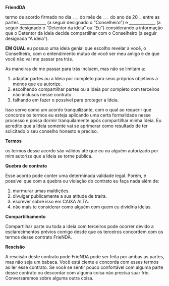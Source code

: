 **FriendDA**

termo de acordo firmado no dia ___ do mês de ___ do ano de 20__ entre as partes _____________ (a seguir designado o “Conselheiro”) e _____________ (a seguir designado o “Detentor da ideia” ou “Eu”) considerando a informação que o Detentor da ideia decide compartilhar com o Conselheiro (a seguir designada “A ideia”).

**EM QUAL** eu possuo uma ideia genial que escolho revelar a você, o Conselheiro, com o entendimento mútuo de você ser meu amigo e de que você não vai me passar pra trás.

As maneiras de me passar para trás incluem, mas não se limitam a:

1. adaptar partes ou a Ideia por completo para seus próprios objetivos a menos que eu autorize.
2. escolhendo compartilhar partes ou a Ideia por completo com terceiros não inclusos nesse contrato.
3. falhando em fazer o possível para proteger a Ideia.

Isso serve como um acordo tranquilizante, com o qual ao requerir que concorde os termos eu esteja aplicando uma certa formalidade nesse processo e possa dormir tranquilamente após compartilhar minha Ideia. Eu acredito que a Ideia somente vai se aprimorar como resultado de ter solicitado o seu conselho honesto e preciso.

**Termos**

os termos desse acordo são válidos até que eu ou alguém autorizado por mim autorize que a Ideia se torne pública.

**Quebra de contrato**

Esse acordo pode conter uma determinada validade legal. Porém, é possível que com a quebra ou violação do contrato eu faça nada além de:

1. murmurar umas maldições.
2. divulgar publicamente a sua atitude de traíra.
3. escrever sobre isso em CAIXA ALTA.
4. não mais te considerar como alguém com quem eu dividiria ideias.

**Compartilhamento**

Compartilhar parte ou toda a ideia com terceiros pode ocorrer devido a esclarecimentos prévios comigo desde que os terceiros concordem com os termos desse contrato FrieNDA.

**Rescisão**

A rescisão deste contrato pode FrieNDA pode ser feita por ambas as partes, mas não seja um babaca. Você está ciente e concorda com esses termos ao ler esse contrato. Se você se sentir pouco confortável com alguma parte desse contrato ou descordar com alguma coisa não precisa suar frio. Conversaremos sobre alguma outra coisa.
